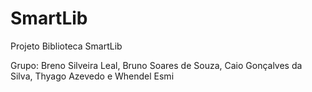 # SmartLib
Projeto Biblioteca SmartLib

Grupo: Breno Silveira Leal, Bruno Soares de Souza, Caio Gonçalves da Silva, Thyago Azevedo e Whendel Esmi
